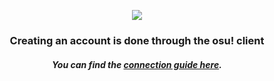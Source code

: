 <p align="center">
    <img src="/img/docs/in-game.jpg" />
</p>

<h3 align="center">Creating an account is done through the osu! client</h3>
<h5 align="center">You can find the <a href="/info/connect">connection guide here</a>.</h5>
